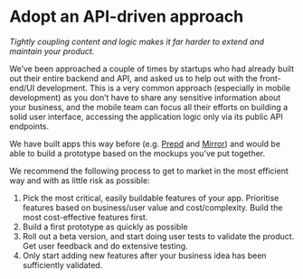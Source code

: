 # Adopt an API-driven approach

_Tightly coupling content and logic makes it far harder to extend and maintain your product._

We’ve been approached a couple of times by startups who had already built out their entire backend and API, and asked us to help out with the front-end/UI development. This is a very common approach (especially in mobile development) as you don’t have to share any sensitive information about your business, and the mobile team can focus all their efforts on building a solid user interface, accessing the application logic only via its public API endpoints.

We have built apps this way before (e.g. [Prepd](https://hanno.co/work/prepd/) and [Mirror](https://hanno.co/work/mirror/)) and would be able to build a prototype based on the mockups you’ve put together.

We recommend the following process to get to market in the most efficient way and with as little risk as possible:

1. Pick the most critical, easily buildable features of your app. Prioritise features based on business/user value and cost/complexity. Build the most cost-effective features first.
2. Build a first prototype as quickly as possible
3. Roll out a beta version, and start doing user tests to validate the product. Get user feedback and do extensive testing.
4. Only start adding new features after your business idea has been sufficiently validated.
